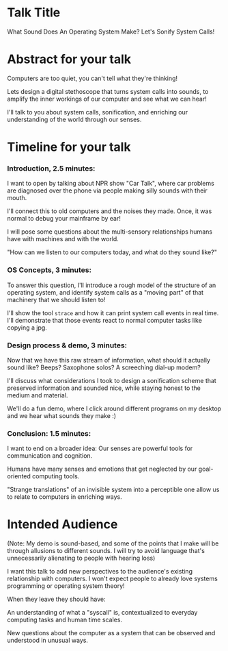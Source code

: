 # Talk Title

What Sound Does An Operating System Make? Let's Sonify System Calls!

# Abstract for your talk

Computers are too quiet, you can't tell what they're thinking!

Lets design a digital stethoscope that turns system calls into sounds, to amplify the inner workings of our computer and see what we can hear!

I'll talk to you about system calls, sonification, and enriching our understanding of the world through our senses.

# Timeline for your talk

### Introduction, 2.5 minutes:

I want to open by talking about NPR show "Car Talk", where car problems are diagnosed over the phone via people making silly sounds with their mouth.

I'll connect this to old computers and the noises they made. Once, it was normal to debug your mainframe by ear!

I will pose some questions about the multi-sensory relationships humans have with machines and with the world.

"How can we listen to our computers today, and what do they sound like?"

### OS Concepts, 3 minutes:

To answer this question, I'll introduce a rough model of the structure of an operating system, and identify system calls as a "moving part" of that machinery that we should listen to!

I'll show the tool `strace` and how it can print system call events in real time. I'll demonstrate that those events react to normal computer tasks like copying a jpg.

### Design process & demo, 3 minutes:

Now that we have this raw stream of information, what should it actually sound like? Beeps? Saxophone solos? A screeching dial-up modem?

I'll discuss what considerations I took to design a sonification scheme that preserved information and sounded nice, while staying honest to the medium and material.

We'll do a fun demo, where I click around different programs on my desktop and we hear what sounds they make :)

### Conclusion: 1.5 minutes:

I want to end on a broader idea:
Our senses are powerful tools for communication and cognition.

Humans have many senses and emotions that get neglected by our goal-oriented computing tools.

"Strange translations" of an invisible system into a perceptible one allow us to relate to computers in enriching ways.

# Intended Audience

(Note: My demo is sound-based, and some of the points that I make will be through allusions to different sounds. I will try to avoid language that's unnecessarily alienating to people with hearing loss)

I want this talk to add new perspectives to the audience's existing relationship with computers. I won't expect people to already love systems programming or operating system theory!

When they leave they should have:

An understanding of what a "syscall" is, contextualized to everyday computing tasks and human time scales.

New questions about the computer as a system that can be observed and understood in unusual ways.
